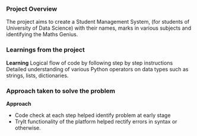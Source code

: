 ### Project Overview

 The project aims to create a Student Management System, (for students of University of Data Science) with their names, marks in various subjects and identifying the Maths Genius.


### Learnings from the project

 **Learning**
Logical flow of code by following step by step instructions
Detailed understanding of various Python operators on data types such as strings, lists, dictionaries. 


### Approach taken to solve the problem

 **Approach**
- Code check at each step helped identify problem at early stage
-  TryIt functionality of the platform helped rectify errors in syntax or otherwise.


